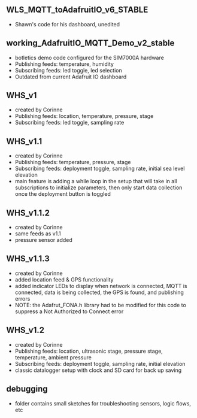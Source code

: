## WLS_MQTT_toAdafruitIO_v6_STABLE
- Shawn's code for his dashboard, unedited

## working_AdafruitIO_MQTT_Demo_v2_stable
- botletics demo code configured for the SIM7000A hardware
- Publishing feeds: temperature, humidity
- Subscribing feeds: led toggle, led selection
- Outdated from current Adafruit IO dashboard

## WHS_v1
- created by Corinne
- Publishing feeds: location, temperature, pressure, stage
- Subscribing feeds: led toggle, sampling rate

## WHS_v1.1
- created by Corinne
- Publishing feeds: temperature, pressure, stage
- Subscribing feeds: deployment toggle, sampling rate, initial sea level elevation
- main feature is adding a while loop in the setup that will take in all subscriptions
to initialize parameters, then only start data collection once the deployment button
is toggled

## WHS_v1.1.2 
- created by Corinne
- same feeds as v1.1
- pressure sensor added

## WHS_v1.1.3
- created by Corinne
- added location feed & GPS functionality
- added indicator LEDs to display when network is connected, MQTT is connected, data is being collected, the GPS is found, and publishing errors
- NOTE: the Adafrut_FONA.h library had to be modified for this code to suppress a Not Authorized to Connect error

## WHS_v1.2
- created by Corinne
- Publishing feeds: location, ultrasonic stage, pressure stage, temperature, ambient pressure
- Subscribing feeds: deployment toggle, sampling rate, initial elevation
- classic datalogger setup with clock and SD card for back up saving

## debugging
- folder contains small sketches for troubleshooting sensors, logic flows, etc